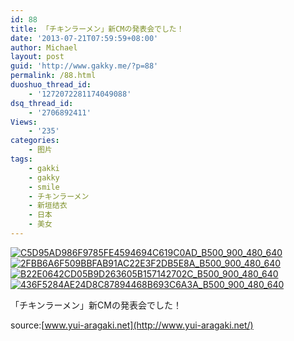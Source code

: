 ```yaml
---
id: 88
title: 「チキンラーメン」新CMの発表会でした！
date: '2013-07-21T07:59:59+08:00'
author: Michael
layout: post
guid: 'http://www.gakky.me/?p=88'
permalink: /88.html
duoshuo_thread_id:
    - '1272072281174049088'
dsq_thread_id:
    - '2706892411'
Views:
    - '235'
categories:
    - 图片
tags:
    - gakki
    - gakky
    - smile
    - チキンラーメン
    - 新垣结衣
    - 日本
    - 美女
---
```


[![C5D95AD986F9785FE4594694C619C0AD_B500_900_480_640](http://www.yui-aragaki.org/wp-content/uploads/img/C5D95AD986F9785FE4594694C619C0AD_B500_900_480_640.jpeg)](http://www.yui-aragaki.org/wp-content/uploads/img/C5D95AD986F9785FE4594694C619C0AD_B1280_1280_480_640.jpeg) [![2FBB6A6F509BBFAB91AC22E3F2DB5E8A_B500_900_480_640](http://www.yui-aragaki.org/wp-content/uploads/img/2FBB6A6F509BBFAB91AC22E3F2DB5E8A_B500_900_480_640.jpeg)](http://www.yui-aragaki.org/wp-content/uploads/img/2FBB6A6F509BBFAB91AC22E3F2DB5E8A_B1280_1280_480_640.jpeg) [![B22E0642CD05B9D263605B157142702C_B500_900_480_640](http://www.yui-aragaki.org/wp-content/uploads/img/B22E0642CD05B9D263605B157142702C_B500_900_480_640.jpeg)](http://www.yui-aragaki.org/wp-content/uploads/img/B22E0642CD05B9D263605B157142702C_B1280_1280_480_640.jpeg) [![436F5284AE24D8C87894468B693C6A3A_B500_900_480_640](http://www.yui-aragaki.org/wp-content/uploads/img/436F5284AE24D8C87894468B693C6A3A_B500_900_480_640.jpeg)](http://www.yui-aragaki.org/wp-content/uploads/img/436F5284AE24D8C87894468B693C6A3A_B1280_1280_480_640.jpeg)

<span>「チキンラーメン」新CMの発表会でした！</span>

<span>source:[www.yui-aragaki.net](http://www.yui-aragaki.net/)</span>